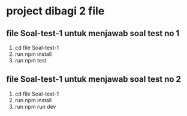# project dibagi 2 file 
## file Soal-test-1 untuk menjawab soal test no 1
1. cd file Soal-test-1
2. run npm install
3. run npm test
## file Soal-test-1 untuk menjawab soal test no 2
1. cd file Soal-test-1
2. run npm install 
3. run npm run dev 

